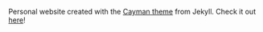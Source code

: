 Personal website created with the [Cayman theme](https://jekyllthemes.io/theme/jekyll-cayman-theme) from Jekyll. Check it out [here](https://smkerr.github.io/)!
